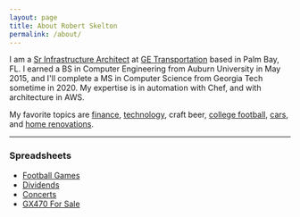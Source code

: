 ```yaml
---
layout: page
title: About Robert Skelton
permalink: /about/
---
```


I am a [Sr Infrastructure Architect](https://www.linkedin.com/in/robertjskelton/) at [GE Transportation](https://www.getransportation.com) based in Palm Bay, FL. I earned a BS in Computer Engineering from Auburn University in May 2015, and I'll complete a MS in Computer Science from Georgia Tech sometime in 2020. My expertise is in automation with Chef, and with architecture in AWS.

My favorite topics are [finance](https://rskelton.com/category/finance/), [technology](https://rskelton.com/category/tech/), craft beer, [college football](https://rskelton.com/football), [cars](https://rskelton.com/category/cars/), and [home renovations](https://rskelton.com/category/renovations/).

----
### Spreadsheets
* [Football Games](https://rskelton.com/football)
* [Dividends](https://rskelton.com/dividends)
* [Concerts](https://rskelton.com/concerts)
* [GX470 For Sale](https://rskelton.com/gx470)
